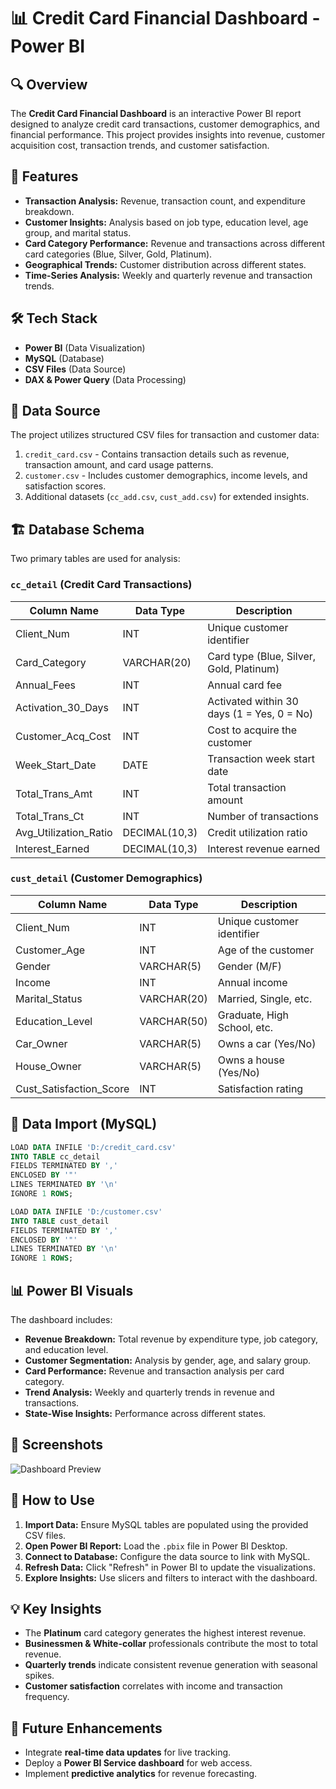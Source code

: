 # 📊 Credit Card Financial Dashboard - Power BI

## 🔍 Overview
The **Credit Card Financial Dashboard** is an interactive Power BI report designed to analyze credit card transactions, customer demographics, and financial performance. This project provides insights into revenue, customer acquisition cost, transaction trends, and customer satisfaction.

## 📌 Features
- **Transaction Analysis:** Revenue, transaction count, and expenditure breakdown.
- **Customer Insights:** Analysis based on job type, education level, age group, and marital status.
- **Card Category Performance:** Revenue and transactions across different card categories (Blue, Silver, Gold, Platinum).
- **Geographical Trends:** Customer distribution across different states.
- **Time-Series Analysis:** Weekly and quarterly revenue and transaction trends.

## 🛠️ Tech Stack
- **Power BI** (Data Visualization)
- **MySQL** (Database)
- **CSV Files** (Data Source)
- **DAX & Power Query** (Data Processing)

## 📂 Data Source
The project utilizes structured CSV files for transaction and customer data:
1. `credit_card.csv` - Contains transaction details such as revenue, transaction amount, and card usage patterns.
2. `customer.csv` - Includes customer demographics, income levels, and satisfaction scores.
3. Additional datasets (`cc_add.csv`, `cust_add.csv`) for extended insights.

## 🏗️ Database Schema
Two primary tables are used for analysis:

### `cc_detail` (Credit Card Transactions)
| Column Name            | Data Type          | Description |
|------------------------|-------------------|-------------|
| Client_Num            | INT               | Unique customer identifier |
| Card_Category         | VARCHAR(20)       | Card type (Blue, Silver, Gold, Platinum) |
| Annual_Fees          | INT               | Annual card fee |
| Activation_30_Days    | INT               | Activated within 30 days (1 = Yes, 0 = No) |
| Customer_Acq_Cost    | INT               | Cost to acquire the customer |
| Week_Start_Date      | DATE              | Transaction week start date |
| Total_Trans_Amt      | INT               | Total transaction amount |
| Total_Trans_Ct       | INT               | Number of transactions |
| Avg_Utilization_Ratio | DECIMAL(10,3)    | Credit utilization ratio |
| Interest_Earned      | DECIMAL(10,3)     | Interest revenue earned |

### `cust_detail` (Customer Demographics)
| Column Name            | Data Type         | Description |
|------------------------|------------------|-------------|
| Client_Num            | INT              | Unique customer identifier |
| Customer_Age         | INT              | Age of the customer |
| Gender               | VARCHAR(5)       | Gender (M/F) |
| Income               | INT              | Annual income |
| Marital_Status       | VARCHAR(20)      | Married, Single, etc. |
| Education_Level      | VARCHAR(50)      | Graduate, High School, etc. |
| Car_Owner           | VARCHAR(5)       | Owns a car (Yes/No) |
| House_Owner         | VARCHAR(5)       | Owns a house (Yes/No) |
| Cust_Satisfaction_Score | INT           | Satisfaction rating |

## 🔄 Data Import (MySQL)
```sql
LOAD DATA INFILE 'D:/credit_card.csv'
INTO TABLE cc_detail
FIELDS TERMINATED BY ',' 
ENCLOSED BY '"'
LINES TERMINATED BY '\n'
IGNORE 1 ROWS;
```
```sql
LOAD DATA INFILE 'D:/customer.csv'
INTO TABLE cust_detail
FIELDS TERMINATED BY ',' 
ENCLOSED BY '"'
LINES TERMINATED BY '\n'
IGNORE 1 ROWS;
```

## 📊 Power BI Visuals
The dashboard includes:
- **Revenue Breakdown:** Total revenue by expenditure type, job category, and education level.
- **Customer Segmentation:** Analysis by gender, age, and salary group.
- **Card Performance:** Revenue and transaction analysis per card category.
- **Trend Analysis:** Weekly and quarterly trends in revenue and transactions.
- **State-Wise Insights:** Performance across different states.

## 📸 Screenshots
![Dashboard Preview](link-to-image)

## 🚀 How to Use
1. **Import Data:** Ensure MySQL tables are populated using the provided CSV files.
2. **Open Power BI Report:** Load the `.pbix` file in Power BI Desktop.
3. **Connect to Database:** Configure the data source to link with MySQL.
4. **Refresh Data:** Click "Refresh" in Power BI to update the visualizations.
5. **Explore Insights:** Use slicers and filters to interact with the dashboard.

## 💡 Key Insights
- The **Platinum** card category generates the highest interest revenue.
- **Businessmen & White-collar** professionals contribute the most to total revenue.
- **Quarterly trends** indicate consistent revenue generation with seasonal spikes.
- **Customer satisfaction** correlates with income and transaction frequency.

## 📌 Future Enhancements
- Integrate **real-time data updates** for live tracking.
- Deploy a **Power BI Service dashboard** for web access.
- Implement **predictive analytics** for revenue forecasting.


